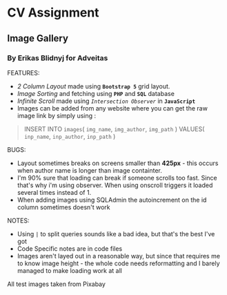 # CV Assignment 
## Image Gallery
### By Erikas Blidnyj for Adveitas

FEATURES:

* _2 Column Layout_ made using __`Bootstrap 5`__ grid layout.
* _Image Sorting_ and fetching using __`PHP`__ and __`SQL`__ database
* _Infinite Scroll_ made using _`Intersection Observer`_ in __`JavaScript`__
* Images can be added from any website where you can get the raw image link by simply using :

>INSERT INTO `images`(
>    `img_name`,
>    `img_author`,
>    `img_path`
>)
>VALUES(
>    `inp_name`,
>    `inp_author`,
>    `inp_path`
>)

BUGS:
* Layout sometimes breaks on screens smaller than __425px__ - this occurs when author name is longer than image containter.
* I'm 90% sure that loading can break if someone scrolls too fast. Since that's why i'm using observer. When using onscroll triggers it loaded several times instead of 1.
* When adding images using SQLAdmin the autoincrement on the id column sometimes doesn't work

NOTES:
* Using `|` to split queries sounds like a bad idea, but that's the best I've got
* Code Specific notes are in code files
* Images aren't layed out in a reasonable way, but since that requires me to know image height - the whole code needs reformatting and I barely managed to make loading work at all

All test images taken from Pixabay